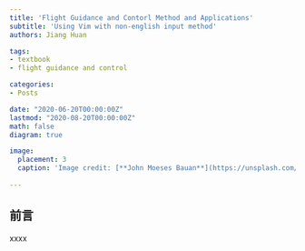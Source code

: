 ```yaml
---
title: 'Flight Guidance and Contorl Method and Applications'
subtitle: 'Using Vim with non-english input method'
authors: Jiang Huan

tags: 
- textbook
- flight guidance and control

categories: 
- Posts 

date: "2020-06-20T00:00:00Z"
lastmod: "2020-08-20T00:00:00Z"
math: false
diagram: true

image: 
  placement: 3
  caption: 'Image credit: [**John Moeses Bauan**](https://unsplash.com/photos/OGZtQF8iC0g)' 
  
---
```


## 前言
xxxx
